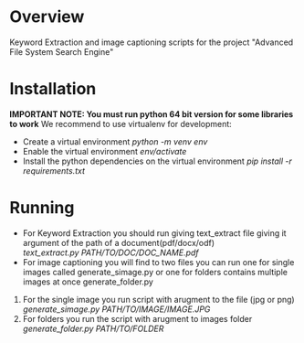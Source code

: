# Overview
Keyword Extraction and image captioning scripts for the project "Advanced File System Search Engine"
# Installation
**IMPORTANT NOTE: You must run python 64 bit version for some libraries to work**
We recommend to use virtualenv for development:
* Create a virtual environment
 *python -m venv env*
* Enable the virtual environment
 *env/activate*
* Install the python dependencies on the virtual environment
*pip install -r requirements.txt*
# Running
* For Keyword Extraction you should run giving text_extract file giving it argument of the path of a document(pdf/docx/odf)  
*text_extract.py PATH/TO/DOC/DOC_NAME.pdf*
* For image captioning you will find to two files you can run one for single images called generate_simage.py or one for folders contains multiple images at once generate_folder.py  
1. For the single image you run script with arugment to the file (jpg or png)  
*generate_simage.py PATH/TO/IMAGE/IMAGE.JPG*
2. For folders you run the script with arugment to images folder
*generate_folder.py PATH/TO/FOLDER*